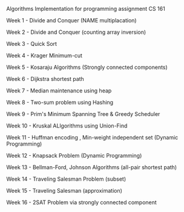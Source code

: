 Algorithms Implementation for programming assignment CS 161

Week 1 - Divide and Conquer (NAME multiplacation)

Week 2 - Divide and Conquer (counting array inversion)

Week 3 - Quick Sort

Week 4 - Krager Minimum-cut

Week 5 - Kosaraju Algorithms (Strongly connected components)

Week 6 - Dijkstra shortest path

Week 7 - Median maintenance using heap

Week 8 - Two-sum problem using Hashing

Week 9 - Prim's Minimum Spanning Tree & Greedy Scheduler

Week 10 - Kruskal ALlgorithms using Union-Find

Week 11 - Huffman encoding , Min-weight independent set (Dynamic Programming)

Week 12 - Knapsack Problem (Dynamic Programming)

Week 13 - Bellman-Ford, Johnson Algorithms (all-pair shortest path)

Week 14 - Traveling Salesman Problem (subset)

Week 15 - Traveling Salesman (approximation)

Week 16 - 2SAT Problem via strongly connected component

